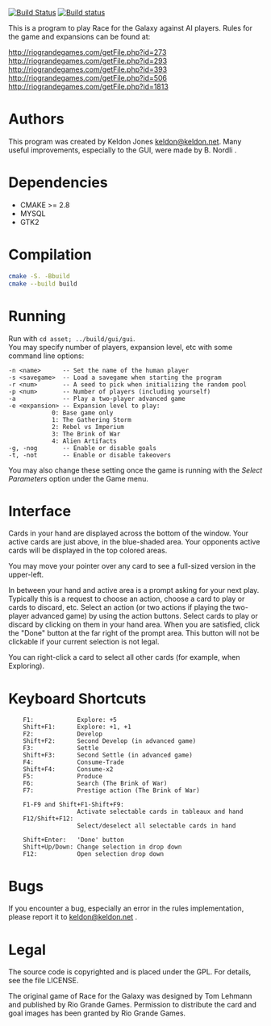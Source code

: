 [![Build Status](https://travis-ci.com/Mizux/rftg.svg?branch=master)](https://travis-ci.com/Mizux/rftg)
[![Build status](https://ci.appveyor.com/api/projects/status/n5vahx41ffgh5nn2/branch/master?svg=true)](https://ci.appveyor.com/project/Mizux/rftg/branch/master)

This is a program to play Race for the Galaxy against AI players.  Rules
for the game and expansions can be found at:

http://riograndegames.com/getFile.php?id=273  
http://riograndegames.com/getFile.php?id=293  
http://riograndegames.com/getFile.php?id=393  
http://riograndegames.com/getFile.php?id=506  
http://riograndegames.com/getFile.php?id=1813  

# Authors
This program was created by Keldon Jones <keldon@keldon.net>.  Many
useful improvements, especially to the GUI, were made by B. Nordli
<BGG user borgemik>.

# Dependencies
* CMAKE >= 2.8
* MYSQL
* GTK2

# Compilation
```sh
cmake -S. -Bbuild
cmake --build build
```

# Running
Run with `cd asset; ../build/gui/gui`.  
You may specify number of players, expansion level, etc with some command line options:
```
-n <name>      -- Set the name of the human player
-s <savegame>  -- Load a savegame when starting the program
-r <num>       -- A seed to pick when initializing the random pool
-p <num>       -- Number of players (including yourself)
-a             -- Play a two-player advanced game
-e <expansion> -- Expansion level to play:
			0: Base game only
			1: The Gathering Storm
			2: Rebel vs Imperium
			3: The Brink of War
			4: Alien Artifacts
-g, -nog       -- Enable or disable goals
-t, -not       -- Enable or disable takeovers
```
You may also change these setting once the game is running with the
*Select Parameters* option under the Game menu.

# Interface
Cards in your hand are displayed across the bottom of the window.  Your
active cards are just above, in the blue-shaded area.  Your opponents
active cards will be displayed in the top colored areas.

You may move your pointer over any card to see a full-sized version in
the upper-left.

In between your hand and active area is a prompt asking for your next
play.  Typically this is a request to choose an action, choose a card
to play or cards to discard, etc.  Select an action (or two actions if
playing the two-player advanced game) by using the action buttons.
Select cards to play or discard by clicking on them in your hand area.
When you are satisfied, click the "Done" button at the far right of the
prompt area.  This button will not be clickable if your current
selection is not legal.

You can right-click a card to select all other cards (for example, when
Exploring).

# Keyboard Shortcuts
        F1:            Explore: +5
        Shift+F1:      Explore: +1, +1
        F2:            Develop
        Shift+F2:      Second Develop (in advanced game)
        F3:            Settle
        Shift+F3:      Second Settle (in advanced game)
        F4:            Consume-Trade
        Shift+F4:      Consume-x2
        F5:            Produce
        F6:            Search (The Brink of War)
        F7:            Prestige action (The Brink of War)

        F1-F9 and Shift+F1-Shift+F9:
                       Activate selectable cards in tableaux and hand
        F12/Shift+F12:
                       Select/deselect all selectable cards in hand

        Shift+Enter:   'Done' button
        Shift+Up/Down: Change selection in drop down
        F12:           Open selection drop down

# Bugs
If you encounter a bug, especially an error in the rules implementation,
please report it to keldon@keldon.net .

# Legal
The source code is copyrighted and is placed under the GPL.  For details,
see the file LICENSE.

The original game of Race for the Galaxy was designed by Tom Lehmann and
published by Rio Grande Games.  Permission to distribute the card and
goal images has been granted by Rio Grande Games.
